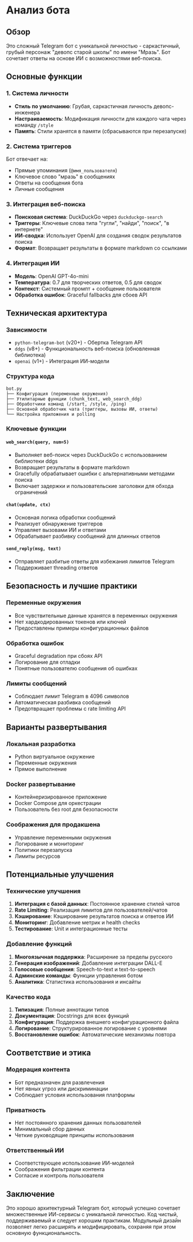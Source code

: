 # Анализ бота

## Обзор

Это сложный Telegram бот с уникальной личностью - саркастичный, грубый персонаж "девопс старой школы" по имени "Мразь". Бот сочетает ответы на основе ИИ с возможностями веб-поиска.

## Основные функции

### 1. Система личности

- **Стиль по умолчанию**: Грубая, саркастичная личность девопс-инженера
- **Настраиваемость**: Модификация личности для каждого чата через команду `/style`
- **Память**: Стили хранятся в памяти (сбрасываются при перезапуске)

### 2. Система триггеров

Бот отвечает на:

- Прямые упоминания (`@имя_пользователя`)
- Ключевое слово "мразь" в сообщениях
- Ответы на сообщения бота
- Личные сообщения

### 3. Интеграция веб-поиска

- **Поисковая система**: DuckDuckGo через `duckduckgo-search`
- **Триггеры**: Ключевые слова типа "гугли", "найди", "поиск", "в интернете"
- **ИИ-сводка**: Использует OpenAI для создания сводок результатов поиска
- **Формат**: Возвращает результаты в формате markdown со ссылками

### 4. Интеграция ИИ

- **Модель**: OpenAI GPT-4o-mini
- **Температура**: 0.7 для творческих ответов, 0.5 для сводок
- **Контекст**: Системный промпт + сообщение пользователя
- **Обработка ошибок**: Graceful fallbacks для сбоев API

## Техническая архитектура

### Зависимости

- `python-telegram-bot` (v20+) - Обертка Telegram API
- `ddgs` (v8+) - Функциональность веб-поиска (обновленная библиотека)
- `openai` (v1+) - Интеграция ИИ-модели

### Структура кода

```
bot.py
├── Конфигурация (переменные окружения)
├── Утилитарные функции (chunk_text, web_search_ddg)
├── Обработчики команд (/start, /style, /ping)
├── Основной обработчик чата (триггеры, вызовы ИИ, ответы)
└── Настройка приложения и polling
```

### Ключевые функции

#### `web_search(query, num=5)`

- Выполняет веб-поиск через DuckDuckGo с использованием библиотеки ddgs
- Возвращает результаты в формате markdown
- Gracefully обрабатывает ошибки с альтернативными методами поиска
- Включает задержки и пользовательские заголовки для обхода ограничений

#### `chat(update, ctx)`

- Основная логика обработки сообщений
- Реализует обнаружение триггеров
- Управляет вызовами ИИ и ответами
- Обрабатывает разбивку сообщений для длинных ответов

#### `send_reply(msg, text)`

- Отправляет разбитые ответы для избежания лимитов Telegram
- Поддерживает threading ответов

## Безопасность и лучшие практики

### Переменные окружения

- Все чувствительные данные хранятся в переменных окружения
- Нет хардкодированных токенов или ключей
- Предоставлены примеры конфигурационных файлов

### Обработка ошибок

- Graceful degradation при сбоях API
- Логирование для отладки
- Понятные пользователю сообщения об ошибках

### Лимиты сообщений

- Соблюдает лимит Telegram в 4096 символов
- Автоматическая разбивка сообщений
- Предотвращает проблемы с rate limiting API

## Варианты развертывания

### Локальная разработка

- Python виртуальное окружение
- Переменные окружения
- Прямое выполнение

### Docker развертывание

- Контейнеризированное приложение
- Docker Compose для оркестрации
- Пользователь без root для безопасности

### Соображения для продакшена

- Управление переменными окружения
- Логирование и мониторинг
- Политики перезапуска
- Лимиты ресурсов

## Потенциальные улучшения

### Технические улучшения

1. **Интеграция с базой данных**: Постоянное хранение стилей чатов
2. **Rate Limiting**: Реализация лимитов для пользователей/чатов
3. **Кэширование**: Кэширование результатов поиска и ответов ИИ
4. **Мониторинг**: Добавление метрик и health checks
5. **Тестирование**: Unit и интеграционные тесты

### Добавление функций

1. **Многоязычная поддержка**: Расширение за пределы русского
2. **Генерация изображений**: Добавление интеграции DALL-E
3. **Голосовые сообщения**: Speech-to-text и text-to-speech
4. **Админские команды**: Функции управления ботом
5. **Аналитика**: Статистика использования и инсайты

### Качество кода

1. **Типизация**: Полные аннотации типов
2. **Документация**: Docstrings для всех функций
3. **Конфигурация**: Поддержка внешнего конфигурационного файла
4. **Логирование**: Структурированное логирование с уровнями
5. **Восстановление ошибок**: Автоматические механизмы повтора

## Соответствие и этика

### Модерация контента

- Бот предназначен для развлечения
- Нет явных угроз или дискриминации
- Соблюдает условия использования платформы

### Приватность

- Нет постоянного хранения данных пользователей
- Минимальный сбор данных
- Четкие руководящие принципы использования

### Ответственный ИИ

- Соответствующее использование ИИ-моделей
- Соображения фильтрации контента
- Согласие и контроль пользователя

## Заключение

Это хорошо архитектурный Telegram бот, который успешно сочетает множественные ИИ-сервисы с уникальной личностью. Код чистый, поддерживаемый и следует хорошим практикам. Модульный дизайн позволяет легко расширять и модифицировать, сохраняя при этом основную функциональность.
